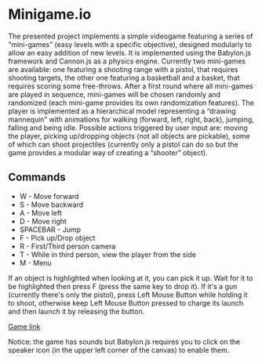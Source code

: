 # Minigame.io

The presented project implements a simple videogame featuring a series of “mini-games” (easy levels with a specific objective), designed modularly to allow an easy addition of new levels. It is implemented using the Babylon.js framework and Cannon.js as a physics engine. Currently two mini-games are available: one featuring a shooting range with a pistol, that requires shooting targets, the other one featuring a basketball and a basket, that requires scoring some free-throws. After a first round where all mini-games are played in sequence, mini-games will be chosen randomly and randomized (each mini-game provides its own randomization features). The player is implemented as a hierarchical model representing a “drawing mannequin” with animations for walking (forward, left, right, back), jumping, falling and being idle. Possible actions triggered by user input are: moving the player, picking up/dropping objects (not all objects are pickable), some of which can shoot projectiles (currently only a pistol can do so but the game provides a modular way of creating a “shooter” object).

## Commands

* W - Move forward
* S - Move backward
* A - Move left
* D - Move right
* SPACEBAR - Jump
* F - Pick up/Drop object
* R - First/Third person camera
* T - While in third person, view the player from the side
* M - Menu

If an object is highlighted when looking at it, you can pick it up. Wait for it to be highlighted then press F (press the same key to drop it).
If it's a gun (currently there's only the pistol), press Left Mouse Button while holding it to shoot, otherwise keep Left Mouse Button pressed to charge its launch and then launch it by releasing the button.

[Game link](https://github.com/EmanueleMusumeci/Minigame.io)

Notice: the game has sounds but Babylon.js requires you to click on the speaker icon (in the upper left corner of the canvas) to enable them.